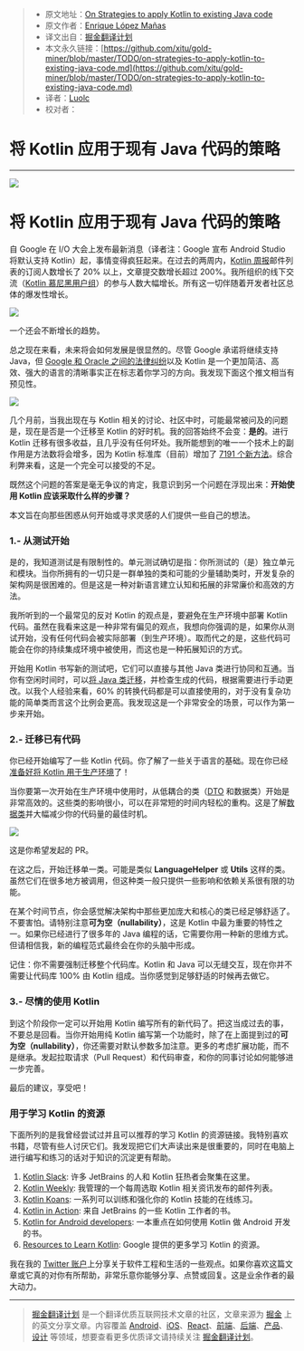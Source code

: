 
> * 原文地址：[On Strategies to apply Kotlin to existing Java code](https://medium.com/@enriquelopezmanas/on-strategies-to-apply-kotlin-to-existing-java-code-6317974717ec)
> * 原文作者：[Enrique López Mañas](https://medium.com/@enriquelopezmanas)
> * 译文出自：[掘金翻译计划](https://github.com/xitu/gold-miner)
> * 本文永久链接：[https://github.com/xitu/gold-miner/blob/master/TODO/on-strategies-to-apply-kotlin-to-existing-java-code.md](https://github.com/xitu/gold-miner/blob/master/TODO/on-strategies-to-apply-kotlin-to-existing-java-code.md)
> * 译者：[Luolc](https://github.com/Luolc)
> * 校对者：

# 将 Kotlin 应用于现有 Java 代码的策略

---

![](https://cdn-images-1.medium.com/max/2000/1*3fqrq8dMl-V3294hR5VfbQ.jpeg)

# 将 Kotlin 应用于现有 Java 代码的策略

自 Google 在 I/O 大会上发布最新消息（译者注：Google 宣布 Android Studio 将默认支持 Kotlin）起，事情变得疯狂起来。在过去的两周内，[Kotlin 周报](http://www.kotlinweekly.net/)邮件列表的订阅人数增长了 20% 以上，文章提交数增长超过 200%。我所组织的线下交流（[Kotlin 慕尼黑用户组](https://www.meetup.com/Kotlin-User-Group-Munich/)）的参与人数大幅增长。所有这一切伴随着开发者社区总体的爆发性增长。

![](https://cdn-images-1.medium.com/max/1600/1*QtuHCInbXJ9Fyl8Cy1Cnsw.png)

一个还会不断增长的趋势。

总之现在来看，未来将会如何发展是很显然的。尽管 Google 承诺将继续支持 Java，但 [Google 和 Oracle 之间的法律纠纷](https://en.wikipedia.org/wiki/Oracle_America,_Inc._v._Google,_Inc.)以及 Kotlin 是一个更加简洁、高效、强大的语言的清晰事实正在标志着你学习的方向。我发现下面这个推文相当有预见性。

![](https://ws3.sinaimg.cn/large/006tKfTcly1fh3l62xqunj30wo0fggn4.jpg)

几个月前，当我出现在与 Kotlin 相关的讨论、社区中时，可能最常被问及的问题是，现在是否是一个迁移至 Kotlin 的好时机。我的回答始终不会变：**是的**。进行 Kotlin 迁移有很多收益，且几乎没有任何坏处。我所能想到的唯一一个技术上的副作用是方法数将会增多，因为 Kotlin 标准库（目前）增加了 [7191 个新方法](https://blog.jetbrains.com/kotlin/2016/03/kotlins-android-roadmap/)。综合利弊来看，这是一个完全可以接受的不足。

既然这个问题的答案是毫无争议的肯定，我意识到另一个问题在浮现出来：**开始使用 Kotlin 应该采取什么样的步骤？**

本文旨在向那些困惑从何开始或寻求灵感的人们提供一些自己的想法。

### 1.- 从测试开始

是的，我知道测试是有限制性的。单元测试确切是指：你所测试的（是）独立单元和模块。当你所拥有的一切只是一群单独的类和可能的少量辅助类时，开发复杂的架构网是很困难的。但是这是一种对新语言建立认知和拓展的非常廉价和高效的方法。

我所听到的一个最常见的反对 Kotlin 的观点是，要避免在生产环境中部署 Kotlin 代码。虽然在我看来这是一种非常有偏见的观点，我想向你强调的是，如果你从测试开始，没有任何代码会被实际部署（到生产环境）。取而代之的是，这些代码可能会在你的持续集成环境中被使用，而这也是一种拓展知识的方式。

开始用 Kotlin 书写新的测试吧，它们可以直接与其他 Java 类进行协同和互通。当你有空闲时间时，可以[将 Java 类迁移](https://www.jetbrains.com/help/idea/2017.1/converting-a-java-file-to-kotlin-file.html)，并检查生成的代码，根据需要进行手动更改。以我个人经验来看，60% 的转换代码都是可以直接使用的，对于没有复杂功能的简单类而言这个比例会更高。我发现这是一个非常安全的场景，可以作为第一步来开始。

### 2.- 迁移已有代码

你已经开始编写了一些 Kotlin 代码。你了解了一些关于语言的基础。现在你已经[准备好将 Kotlin 用于生产环境](https://www.youtube.com/watch?v=-3uiFhI18g8)了！

当你要第一次开始在生产环境中使用时，从低耦合的类（[DTO](https://en.wikipedia.org/wiki/Data_transfer_object) 和数据类）开始是非常高效的。这些类的影响很小，可以在非常短的时间内轻松的重构。这是了解[数据类](https://kotlinlang.org/docs/reference/data-classes.html)并大幅减少你的代码量的最佳时机。

![](https://cdn-images-1.medium.com/max/1600/1*CiirveRVOZzMAOLv45aw7A.png)

这是你希望发起的 PR。

在这之后，开始迁移单一类。可能是类似 **LanguageHelper** 或 **Utils** 这样的类。虽然它们在很多地方被调用，但这种类一般只提供一些影响和依赖关系很有限的功能。

在某个时间节点，你会感觉解决架构中那些更加庞大和核心的类已经足够舒适了。不要害怕。请特别注意**可为空（nullability）**，这是 Kotlin 中最为重要的特性之一。如果你已经进行了很多年的 Java 编程的话，它需要你用一种新的思维方式。但请相信我，新的编程范式最终会在你的头脑中形成。

记住：你不需要强制迁移整个代码库。Kotlin 和 Java 可以无缝交互，现在你并不需要让代码库 100% 由 Kotlin 组成。当你感觉到足够舒适的时候再去做它。

### 3.- 尽情的使用 Kotlin

到这个阶段你一定可以开始用 Kotlin 编写所有的新代码了。把这当成过去的事，不要总是回看。当你开始用纯 Kotlin 编写第一个功能时，除了在上面提到过的**可为空（nullability）**，你还需要对默认参数多加注意。更多的考虑扩展功能，而不是继承。发起拉取请求（Pull Request）和代码审查，和你的同事讨论如何能够进一步完善。

最后的建议，享受吧！

### 用于学习 Kotlin 的资源

下面所列的是我曾经尝试过并且可以推荐的学习 Kotlin 的资源链接。我特别喜欢书籍，尽管有些人讨厌它们。我发现把它们大声读出来是很重要的，同时在电脑上进行编写和练习的话对于知识的沉淀更有帮助。

1. [Kotlin Slack](http://slack.kotlinlang.org/): 许多 JetBrains 的人和 Kotlin 狂热者会聚集在这里。
2. [Kotlin Weekly](http://kotlinweekly.net/): 我管理的一个每周选取 Kotlin 相关资讯发布的邮件列表。
3. [Kotlin Koans](https://kotlinlang.org/docs/tutorials/koans.html): 一系列可以训练和强化你的 Kotlin 技能的在线练习。
4. [Kotlin in Action](https://www.manning.com/books/kotlin-in-action): 来自 JetBrains 的一些 Kotlin 工作者的书。
5. [Kotlin for Android developers](https://transactions.sendowl.com/stores/7146/39165): 一本重点在如何使用 Kotlin 做 Android 开发的书。
6. [Resources to Learn Kotlin](https://developer.android.com/kotlin/resources.html): Google 提供的更多学习 Kotlin 的资源。

我在我的 [Twitter 账户](https://twitter.com/eenriquelopez)上分享关于软件工程和生活的一些观点。如果你喜欢这篇文章或它真的对你有所帮助，非常乐意你能够分享、点赞或回复。这是业余作者的最大动力。


---

> [掘金翻译计划](https://github.com/xitu/gold-miner) 是一个翻译优质互联网技术文章的社区，文章来源为 [掘金](https://juejin.im) 上的英文分享文章。内容覆盖 [Android](https://github.com/xitu/gold-miner#android)、[iOS](https://github.com/xitu/gold-miner#ios)、[React](https://github.com/xitu/gold-miner#react)、[前端](https://github.com/xitu/gold-miner#前端)、[后端](https://github.com/xitu/gold-miner#后端)、[产品](https://github.com/xitu/gold-miner#产品)、[设计](https://github.com/xitu/gold-miner#设计) 等领域，想要查看更多优质译文请持续关注 [掘金翻译计划](https://github.com/xitu/gold-miner)。
